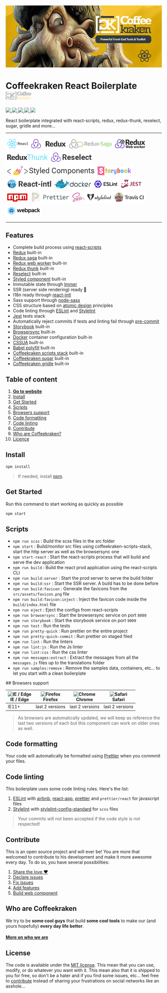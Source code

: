 ![Coffeekraken React Boilerplate](/.resources/doc-header.jpg)

# Coffeekraken React Boilerplate <img src="/.resources/coffeekraken-logo.jpg" height="25px" />

<p>
	<!-- <a href="https://travis-ci.org/coffeekraken/react-boilerplate">
		<img src="https://img.shields.io/travis/coffeekraken/react-boilerplate.svg?style=flat-square" />
	</a> -->
	<!-- <a href="https://www.npmjs.com/package/{package-name}">
		<img src="https://img.shields.io/npm/v/{package-name}.svg?style=flat-square" />
	</a> -->
	<!-- <a href="https://github.com/coffeekraken/react-boilerplate/blob/master/LICENSE.txt">
		<img src="https://img.shields.io/npm/l/{package-name}.svg?style=flat-square" />
	</a> -->
	<!-- <a href="https://github.com/coffeekraken/react-boilerplate">
		<img src="https://img.shields.io/npm/dt/{package-name}.svg?style=flat-square" />
	</a>
	<a href="https://github.com/coffeekraken/react-boilerplate">
		<img src="https://img.shields.io/github/forks/coffeekraken/react-boilerplate.svg?style=social&label=Fork&style=flat-square" />
	</a>
	<a href="https://github.com/coffeekraken/react-boilerplate">
		<img src="https://img.shields.io/github/stars/coffeekraken/react-boilerplate.svg?style=social&label=Star&style=flat-square" />
	</a>-->
  <a href="https://github.com/coffeekraken/react-boilerplate">
    <img src="https://img.shields.io/david/coffeekraken/react-boilerplate.svg?style=flat-square" />
  </a>
  <a href="https://github.com/coffeekraken/react-boilerplate">
    <img src="https://img.shields.io/david/dev/coffeekraken/react-boilerplate.svg?style=flat-square" />
  </a>
  <a href="https://github.com/Coffeekraken/react-boilerplate/blob/master/LICENSE.txt">
    <img src="https://img.shields.io/github/license/mashape/apistatus.svg?style=flat-square" />
  </a>
	<a href="https://twitter.com/coffeekrakenio">
		<img src="https://img.shields.io/twitter/url/http/coffeekrakenio.svg?style=social&style=flat-square" />
	</a>
	<a href="https://coffeekraken.io">
		<img src="https://img.shields.io/twitter/url/http/shields.io.svg?style=flat-square&label=https://coffeekraken.io&colorB=f2bc2b&style=flat-square" />
	</a>
</p>

React boilerplate integrated with react-scripts, redux, redux-thunk, reselect, sugar, gridle and more...

---

<img src="/.resources/react.png" title="React" height="40px" /><img src="/.resources/redux.png" title="Redux" height="40px" /><img src="/.resources/redux-saga.png" title="Redux Saga" height="40px" /><img src="/.resources/redux-web-worker.png" title="Coffeekraken Redux web worker" height="40px" /><img src="/.resources/thunk.png" title="Redux Thunk" height="40px" /><img src="/.resources/reselect.png" title="Redux Reselect" height="40px" /><img src="/.resources/styled-components.png" title="Styled components" height="40px" /><img src="/.resources/storybook.png" title="Storybook" height="40px" /><img src="/.resources/react-intl.png" title="React intl" height="40px" /><img src="/.resources/docker.png" title="Docker" height="40px" /><img src="/.resources/eslint.png" title="ESLint" height="40px" /><img src="/.resources/jest.png" title="Jest" height="40px" /><img src="/.resources/npm.png" title="NPM" height="40px" />
<img src="/.resources/prettier.png" title="Prettier" height="40px" /><img src="/.resources/sass.png" title="Sass" height="40px" /><img src="/.resources/stylelint.png" title="Stylelint" height="40px" /><img src="/.resources/travisci.png" title="Travis CI" height="40px" /><img src="/.resources/webpack.png" title="Webpack" height="40px" />

---

## Features

- Complete build process using [react-scripts](https://github.com/facebook/create-react-app)
- [Redux](https://redux.js.org/) built-in
- [Redux saga](https://github.com/redux-saga/redux-saga) built-in
- [Redux web worker](https://github.com/Coffeekraken/redux-web-worker) built-in
- [Redux thunk](https://github.com/reduxjs/redux-thunk) built-in
- [Reselect](https://github.com/reduxjs/reselect) built-in
- [Styled component](https://www.styled-components.com/) built-in
- Immutable state through [Immer](https://github.com/mweststrate/immer)
- SSR (server side rendering) ready 🍺
- I18n ready through [react-intl](https://github.com/yahoo/react-intl)
- Sass support through [node-sass](https://github.com/sass/node-sass)
- CSS structure based on [atomic design](http://bradfrost.com/blog/post/atomic-web-design/) principles
- Code linting through [ESLint](https://eslint.org/) and [Stylelint](https://stylelint.io/)
- [Jest](https://jestjs.io/) tests stack
- Automatically reject commits if tests and linting fail through [pre-commit](https://www.npmjs.com/package/pre-commit)
- [Storybook](https://storybook.js.org/) built-in
- [Browsersync](https://browsersync.io/) built-in
- [Docker](https://www.docker.com/) container configuration built-in
- [CSSUA](http://cssuseragent.org/) built-in
- [Babel polyfill](https://babeljs.io/docs/en/babel-polyfill) built-in
- [Coffeekraken scripts stack](https://github.com/coffeekraken/scripts-stack) built-in
- [Coffeekraken sugar](https://github.com/coffeekraken/sugar) built-in
- [Coffeekraken gridle](https://github.com/coffeekraken/gridle) built-in

## Table of content

1. **[Go to website](https://coffeekraken.io)**
2. [Install](#readme-install)
3. [Get Started](#readme-get-started)
4. [Scripts](#readme-scripts)
5. [Browsers support](#readme-browsers-support)
6. [Code formatting](#readme-code-formatting)
7. [Code linting](#readme-code-linting)
8. [Contribute](#readme-contribute)
9. [Who are Coffeekraken?](#readme-who-are-coffeekraken)
10. [Licence](#readme-license)

<a name="readme-install"></a>

## Install

```sh
npm install
```

> If needed, install [npm](https://www.npmjs.com/get-npm).

<a name="readme-get-started"></a>

## Get Started

Run this command to start working as quickly as possible

```sh
npm start
```

<a name="readme-scripts"></a>

## Scripts

- `npm run scss` : Build the scss files in the src folder
- `npm start` : Build/monitor src files using coffeekraken-scripts-stack, start the http server as well as the browsersync one
- `npm start-react` : Start the react-scripts process that will build and serve the dev application
- `npm run build` : Build the react prod application using the react-scripts CLI
- `npm run build:server` : Start the prod server to serve the build folder
- `npm run build:ssr` : Start the SSR server. A build has to be done before
- `npm run build:favicon` : Generate the favicons from the `src/assets/favicon.png` file
- `npm run build:favicon:inject` : Inject the favicon code inside the `build/index.html` file
- `npm run eject` : Eject the configs from react-scripts
- `npm run browsersync` : Start the browsersync service on port `8080`
- `npm run storybook` : Start the storybook service on port `9009`
- `npm run test` : Run the tests
- `npm run pretty-quick` : Run prettier on the entire project
- `npm run pretty-quick-commit` : Run prettier on staged filed
- `npm run lint` : Run the linters
- `npm run lint:js` : Run the Js linter
- `npm run lint:css` : Run the css linter
- `npm run messages:extract` : Extract the messages from all the `messages.js` files up to the translations folder
- `npm run samples:remove` : Remove the samples data, containers, etc... to let you start with a clean boilerplate

<a name="readme-browsers-support"></a>
## Browsers support

| <img src="https://raw.githubusercontent.com/godban/browsers-support-badges/master/src/images/edge.png" alt="IE / Edge" width="16px" height="16px" /></br>IE / Edge | <img src="https://raw.githubusercontent.com/godban/browsers-support-badges/master/src/images/firefox.png" alt="Firefox" width="16px" height="16px" /></br>Firefox | <img src="https://raw.githubusercontent.com/godban/browsers-support-badges/master/src/images/chrome.png" alt="Chrome" width="16px" height="16px" /></br>Chrome | <img src="https://raw.githubusercontent.com/godban/browsers-support-badges/master/src/images/safari.png" alt="Safari" width="16px" height="16px" /></br>Safari |
| ------------------------------------------------------------------------------------------------------------------------------------------------------------------ | ----------------------------------------------------------------------------------------------------------------------------------------------------------------- | -------------------------------------------------------------------------------------------------------------------------------------------------------------- | -------------------------------------------------------------------------------------------------------------------------------------------------------------- |
| IE11+                                                                                                                                                              | last 2 versions                                                                                                                                                   | last 2 versions                                                                                                                                                | last 2 versions                                                                                                                                                |

> As browsers are automatically updated, we will keep as reference the last two versions of each but this component can work on older ones as well.

<a id="readme-code-formatting"></a>

## Code formatting

Your code will automatically be formatted using [Prettier](https://prettier.io/) when you commmit your files.

<a id="readme-code-linting"></a>

## Code linting

This boilerplate uses some code linting rules. Here's the list:

1. [ESLint](https://eslint.org/) with [airbnb](https://www.npmjs.com/package/eslint-config-airbnb), [react-app](https://www.npmjs.com/package/eslint-config-react-app), [prettier](https://github.com/prettier/eslint-config-prettier) and `prettier/react` for javascript files
2. [Stylelint](https://github.com/stylelint/stylelint) with [stylelint-config-standard](https://github.com/stylelint/stylelint-config-standard) for `scss` files

> Your commits will not been accepted if the code style is not respected!

<a id="readme-contribute"></a>

## Contribute

This is an open source project and will ever be! You are more that welcomed to contribute to his development and make it more awesome every day.
To do so, you have several possibilities:

1. [Share the love ❤️](https://github.com/Coffeekraken/coffeekraken/blob/master/contribute.md#contribute-share-the-love)
2. [Declare issues](https://github.com/Coffeekraken/coffeekraken/blob/master/contribute.md#contribute-declare-issues)
3. [Fix issues](https://github.com/Coffeekraken/coffeekraken/blob/master/contribute.md#contribute-fix-issues)
4. [Add features](https://github.com/Coffeekraken/coffeekraken/blob/master/contribute.md#contribute-add-features)
5. [Build web component](https://github.com/Coffeekraken/coffeekraken/blob/master/contribute.md#contribute-build-web-component)

<a id="readme-who-are-coffeekraken"></a>

## Who are Coffeekraken

We try to be **some cool guys** that build **some cool tools** to make our (and yours hopefully) **every day life better**.

#### [More on who we are](https://github.com/Coffeekraken/coffeekraken/blob/master/who-are-we.md)

<a id="readme-license"></a>

## License

The code is available under the [MIT license](LICENSE.txt). This mean that you can use, modify, or do whatever you want with it. This mean also that it is shipped to you for free, so don't be a hater and if you find some issues, etc... feel free to [contribute](https://github.com/Coffeekraken/coffeekraken/blob/master/contribute.md) instead of sharing your frustrations on social networks like an asshole...
